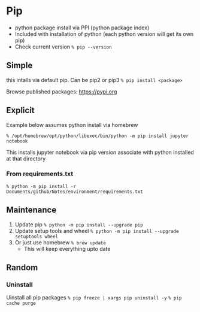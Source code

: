 # Pip
- python package install via PPI (python package index)
- Included with installation of python (each python version will get its own pip)
- Check current version `% pip --version`

## Simple
this intalls via default pip. Can be pip2 or pip3
`% pip install <package>`

Browse published packages: https://pypi.org

## Explicit
Example below assumes python install via homebrew

`% /opt/homebrew/opt/python/libexec/bin/python -m pip install jupyter notebook`

This installs jupyter notebook via pip version associate with python installed at that directory

### From requirements.txt
`% python -m pip install -r Documents/github/Notes/environment/requirements.txt`

## Maintenance
1. Update pip `% python -m pip install --upgrade pip`
2. Update setup tools and wheel `% python -m pip install --upgrade setuptools wheel`
3. Or just use homebrew `% brew update`
    - This will keep everything upto date

## Random

### Uninstall
Uinstall all pip packages
`% pip freeze | xargs pip uninstall -y`
`% pip cache purge`
